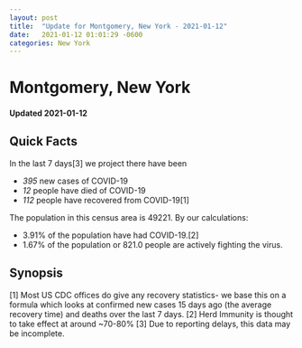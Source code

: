 ```yaml
---
layout: post
title:  "Update for Montgomery, New York - 2021-01-12"
date:   2021-01-12 01:01:29 -0600
categories: New York
---
```


# Montgomery, New York
#### Updated 2021-01-12

## Quick Facts

In the last 7 days[3] we project there have been
- *395* new cases of COVID-19
- *12* people have died of COVID-19
- *112* people have recovered from COVID-19[1]

The population in this census area is 49221. By our calculations:
- 3.91% of the population have had COVID-19.[2]
- 1.67% of the population or 821.0 people are actively fighting the virus.

## Synopsis




[1] Most US CDC offices do give any recovery statistics- we base this on a formula which looks at confirmed new cases
15 days ago (the average recovery time) and deaths over the last 7 days.
[2] Herd Immunity is thought to take effect at around ~70-80%
[3] Due to reporting delays, this data may be incomplete. 
    